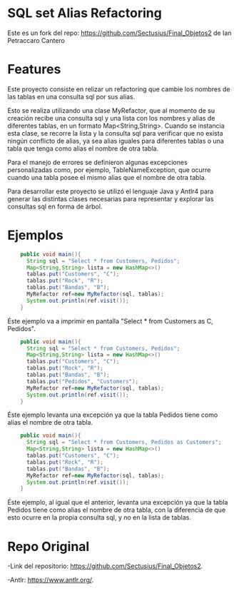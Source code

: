 # SQL set Alias Refactoring

Este es un fork del repo: https://github.com/Sectusius/Final_Objetos2 de Ian Petraccaro Cantero

# Features

Este proyecto consiste en relizar un refactoring que cambie los nombres de las tablas en una consulta sql por sus alias.

Esto se realiza utilizando una clase MyRefactor, que al momento de su creación recibe una consulta sql y una lista con los nombres y alias de diferentes tablas, en un formato Map<String,String>.
Cuando se instancia esta clase, se recorre la lista y la consulta sql para verificar que no exista ningún conflicto de alias, ya sea alias iguales para diferentes tablas o una tabla que tenga como alias el nombre de otra tabla.

Para el manejo de errores se definieron algunas excepciones personalizadas como, por ejemplo, TableNameException, que ocurre cuando una tabla posee el mismo alias que el nombre de otra tabla.

Para desarrollar este proyecto se utilizó el lenguaje Java y Antlr4 para generar las distintas clases necesarias para representar y explorar las consultas sql en forma de árbol.

# Ejemplos

```Java
    public void main(){
      String sql = "Select * from Customers, Pedidos";
      Map<String,String> lista = new HashMap<>()
      tablas.put("Customers", "C");
      tablas.put("Rock", "R");
      tablas.put("Bandas", "B");
      MyRefactor ref=new MyRefactor(sql, tablas); 
      System.out.println(ref.visit());
    }
```
Éste ejemplo va a imprimir en pantalla "Select * from Customers as C, Pedidos".

```Java
    public void main(){
      String sql = "Select * from Customers, Pedidos";
      Map<String,String> lista = new HashMap<>()
      tablas.put("Customers", "C");
      tablas.put("Rock", "R");
      tablas.put("Bandas", "B");
      tablas.put("Pedidos", "Customers");
      MyRefactor ref=new MyRefactor(sql, tablas); 
      System.out.println(ref.visit());
    }
```
Éste ejemplo levanta una excepción ya que la tabla Pedidos tiene como alias el nombre de otra tabla.

```Java
    public void main(){
      String sql = "Select * from Customers, Pedidos as Customers";
      Map<String,String> lista = new HashMap<>()
      tablas.put("Customers", "C");
      tablas.put("Rock", "R");
      tablas.put("Bandas", "B");
      MyRefactor ref=new MyRefactor(sql, tablas); 
      System.out.println(ref.visit());
    }
```
Éste ejemplo, al igual que el anterior, levanta una excepción ya que la tabla Pedidos tiene como alias el nombre de otra tabla, con la diferencia de que esto ocurre en la propia consulta sql, y no en la lista de tablas.
# Repo Original

-Link del repositorio: https://github.com/Sectusius/Final_Objetos2.

-Antlr: https://www.antlr.org/.
